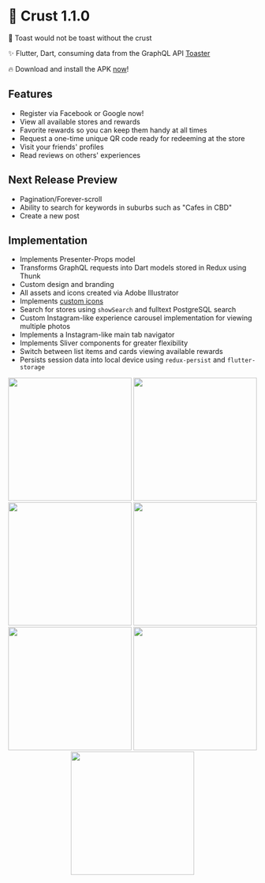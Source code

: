 # 🍞 Crust 1.1.0

🍞 Toast would not be toast without the crust

✨ Flutter, Dart, consuming data from the GraphQL API [Toaster](https://github.com/psyanite/toaster)

🔥 Download and install the APK [now](https://github.com/psyanite/crust/blob/master/docs/burntoast-1.0.0.apk)!

## Features
* Register via Facebook or Google now!
* View all available stores and rewards
* Favorite rewards so you can keep them handy at all times
* Request a one-time unique QR code ready for redeeming at the store
* Visit your friends' profiles
* Read reviews on others' experiences

## Next Release Preview
* Pagination/Forever-scroll
* Ability to search for keywords in suburbs such as "Cafes in CBD"
* Create a new post

## Implementation
* Implements Presenter-Props model
* Transforms GraphQL requests into Dart models stored in Redux using Thunk
* Custom design and branding
* All assets and icons created via Adobe Illustrator
* Implements [custom icons](https://medium.com/flutterpub/how-to-use-custom-icons-in-flutter-834a079d977)
* Search for stores using `showSearch` and fulltext PostgreSQL search
* Custom Instagram-like experience carousel implementation for viewing multiple photos 
* Implements a Instagram-like main tab navigator
* Implements Sliver components for greater flexibility
* Switch between list items and cards viewing available rewards
* Persists session data into local device using `redux-persist` and `flutter-storage`

<div align="center">
  <img src="https://github.com/psyanite/crust/blob/master/docs/images/splash.jpg" width="250px"/>
  <img src="https://github.com/psyanite/crust/blob/master/docs/images/home.jpg" width="250px"/>
  <img src="https://github.com/psyanite/crust/blob/master/docs/images/profile.jpg" width="250px"/>
  <img src="https://github.com/psyanite/crust/blob/master/docs/images/store.jpg" width="250px"/>
  <img src="https://github.com/psyanite/crust/blob/master/docs/images/rewards.jpg" width="250px"/>
  <img src="https://github.com/psyanite/crust/blob/master/docs/images/favorites.jpg" width="250px"/>
  <img src="https://github.com/psyanite/crust/blob/master/docs/images/search.jpg" width="250px"/>
</div>
